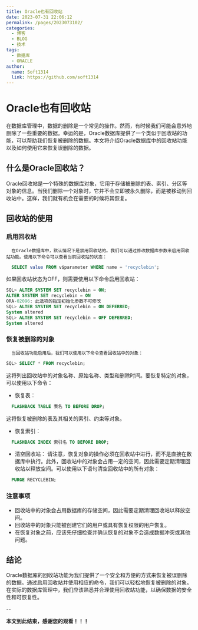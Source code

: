 ```yaml
---
title: Oracle也有回收站
date: 2023-07-31 22:06:12
permalink: /pages/2023073102/
categories: 
  - 博客
  - BLOG
  - 技术
tags: 
  - 数据库
  - ORACLE
author: 
  name: Soft1314
  link: https://github.com/soft1314
---
```

# Oracle也有回收站
在数据库管理中，数据的删除是一个常见的操作。然而，有时候我们可能会意外地删除了一些重要的数据。幸运的是，Oracle数据库提供了一个类似于回收站的功能，可以帮助我们恢复被删除的数据。本文将介绍Oracle数据库中的回收站功能以及如何使用它来恢复误删除的数据。
## 什么是Oracle回收站？
   Oracle回收站是一个特殊的数据库对象，它用于存储被删除的表、索引、分区等对象的信息。当我们删除一个对象时，它并不会立即被永久删除，而是被移动到回收站中。这样，我们就有机会在需要的时候将其恢复。
## 回收站的使用
### 启用回收站
      在Oracle数据库中，默认情况下是禁用回收站的。我们可以通过修改数据库参数来启用回收站功能。使用以下命令可以查看当前回收站的状态：
```sql
  SELECT value FROM v$parameter WHERE name = 'recyclebin';
```    
如果回收站状态为OFF，则需要使用以下命令启用回收站：
```sql
SQL> ALTER SYSTEM SET recyclebin = ON;
ALTER SYSTEM SET recyclebin = ON
ORA-02096: 此选项的指定初始化参数不可修改
SQL> ALTER SYSTEM SET recyclebin = ON DEFERRED;
System altered
SQL> ALTER SYSTEM SET recyclebin = OFF DEFERRED;
System altered
```
### 恢复被删除的对象
      当回收站功能启用后，我们可以使用以下命令查看回收站中的对象：
```sql
SQL> SELECT * FROM recyclebin;
```
这将列出回收站中的对象名称、原始名称、类型和删除时间。要恢复特定的对象，可以使用以下命令：
 - 恢复表：
```sql
  FLASHBACK TABLE 表名 TO BEFORE DROP;
```  
这将恢复被删除的表及其相关的索引、约束等对象。
 - 恢复索引：
```sql
  FLASHBACK INDEX 索引名 TO BEFORE DROP;
```  
 - 清空回收站：
 请注意，恢复对象的操作必须在回收站中进行，而不是直接在数据库中执行。此外，回收站中的对象会占用一定的空间，因此需要定期清理回收站以释放空间。可以使用以下语句清空回收站中的所有对象：
```sql
  PURGE RECYCLEBIN;
```  
### 注意事项
   - 回收站中的对象会占用数据库的存储空间，因此需要定期清理回收站以释放空间。
   - 回收站中的对象只能被创建它们的用户或具有恢复权限的用户恢复。
   - 在恢复对象之前，应该先仔细检查并确认恢复的对象不会造成数据冲突或其他问题。
## 结论
Oracle数据库的回收站功能为我们提供了一个安全和方便的方式来恢复被误删除的数据。通过启用回收站并使用相应的命令，我们可以轻松地恢复被删除的对象。在实际的数据库管理中，我们应该熟悉并合理使用回收站功能，以确保数据的安全性和可恢复性。
 
--


**本文到此结束，感谢您的观看！！！**